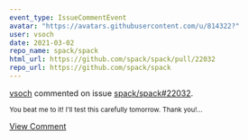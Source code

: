 ```yaml
---
event_type: IssueCommentEvent
avatar: "https://avatars.githubusercontent.com/u/814322?"
user: vsoch
date: 2021-03-02
repo_name: spack/spack
html_url: https://github.com/spack/spack/pull/22032
repo_url: https://github.com/spack/spack
---
```


<a href='https://github.com/vsoch' target='_blank'>vsoch</a> commented on issue <a href='https://github.com/spack/spack/pull/22032' target='_blank'>spack/spack#22032</a>.

<small>You beat me to it! I'll test this carefully tomorrow. Thank you!...</small>

<a href='https://github.com/spack/spack/pull/22032' target='_blank'>View Comment</a>
